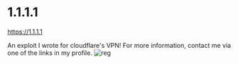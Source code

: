 # 1.1.1.1
https://1.1.1.1

An exploit I wrote for cloudflare's VPN! For more information, contact me via one of the links in my profile.
![reg](https://user-images.githubusercontent.com/89823371/213040742-c93ed511-e5bb-4aad-8c14-e4aa5c2d49da.png)
